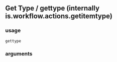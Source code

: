 
## Get Type / gettype (internally is.workflow.actions.getitemtype)


### usage
`gettype `

### arguments

